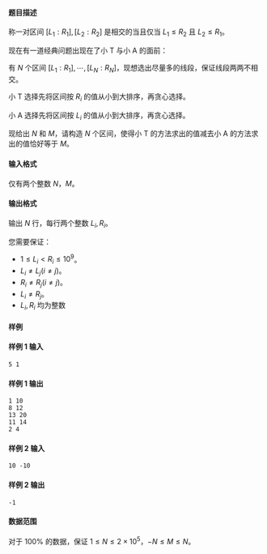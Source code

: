 #### 题目描述
称一对区间 $[L_1:R_1],[L_2:R_2]$ 是相交的当且仅当 $L_1\le R_2$ 且 $L_2\le R_1$。

现在有一道经典问题出现在了小 T 与小 A 的面前：

有 $N$ 个区间 $[L_1:R_1],\cdots,[L_N:R_N]$，现想选出尽量多的线段，保证线段两两不相交。

小 T 选择先将区间按 $R_i$ 的值从小到大排序，再贪心选择。

小 A 选择先将区间按 $L_i$ 的值从小到大排序，再贪心选择。

现给出 $N$ 和 $M$，请构造 $N$ 个区间，使得小 T 的方法求出的值减去小 A 的方法求出的值恰好等于 $M$。
#### 输入格式
仅有两个整数 $N$，$M$。
#### 输出格式
输出 $N$ 行，每行两个整数 $L_i,R_i$。

您需要保证：
- $1\le L_i<R_i\le 10^9$。
- $L_i\not=L_j(i\not=j)$。
- $R_i\not=R_j(i\not=j)$。
- $L_i\not=R_j$。
- $L_i,R_i$ 均为整数
#### 样例
#### 样例 1 输入
```
5 1
```
#### 样例 1 输出
```
1 10
8 12
13 20
11 14
2 4
```
#### 样例 2 输入
```
10 -10
```
#### 样例 2 输出
```
-1
```
#### 数据范围
对于 $100\%$ 的数据，保证 $1\le N\le 2\times 10^5$，$-N\le M\le N$。
